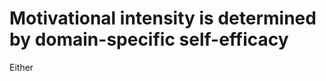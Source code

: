 # Motivational intensity is determined by domain-specific self-efficacy
Either

<!-- #Life -->

<!-- {BearID:A4A1F19B-103F-4F2F-91AF-006ED0EA6729-15756-0000130419553FB3} -->
